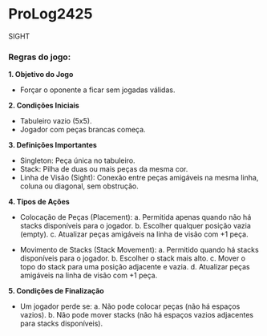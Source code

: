 # ProLog2425
SIGHT

### Regras do jogo:

**1. Objetivo do Jogo**

  - Forçar o oponente a ficar sem jogadas válidas.

**2. Condições Iniciais**

 - Tabuleiro vazio (5x5).
 - Jogador com peças brancas começa.

**3. Definições Importantes**

 - Singleton: Peça única no tabuleiro.
 - Stack: Pilha de duas ou mais peças da mesma cor.
 - Linha de Visão (Sight): Conexão entre peças amigáveis na mesma linha, coluna ou diagonal, sem obstrução.

**4. Tipos de Ações**

 - Colocação de Peças (Placement):
    a. Permitida apenas quando não há stacks disponíveis para o jogador.
    b. Escolher qualquer posição vazia (empty).
    c. Atualizar peças amigáveis na linha de visão com +1 peça.

 - Movimento de Stacks (Stack Movement):
    a. Permitido quando há stacks disponíveis para o jogador.
    b. Escolher o stack mais alto.
    c. Mover o topo do stack para uma posição adjacente e vazia.
    d. Atualizar peças amigáveis na linha de visão com +1 peça.

**5. Condições de Finalização**

 - Um jogador perde se:
    a. Não pode colocar peças (não há espaços vazios).
    b. Não pode mover stacks (não há espaços vazios adjacentes para stacks disponíveis).
